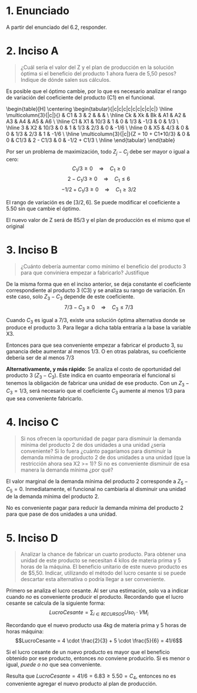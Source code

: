 # 1. Enunciado

A partir del enunciado del 6.2, responder.

# 2. Inciso A

> ¿Cuál sería el valor del Z y el plan de producción en la solución óptima si el beneficio del producto 1 ahora fuera de 5,50 pesos? Indique de dónde salen sus cálculos.

Es posible que el óptimo cambie, por lo que es necesario analizar el rango de variación del coeficiente del producto (C1) en el funcional.

\begin{table}[H]
\centering
\begin{tabular}{|c|c|c|c|c|c|c|c|c|}
\hline
\multicolumn{3}{|c|}{}                 & C1 & 3  & 2    &          &    &             \\ \hline
Ck          & Xk         & Bk          & A1 & A2 & A3   & A4       & A5 & A6          \\ \hline
C1          & X1         & 10/3        & 1  & 0  & 1/3  & -1/3     & 0  & 1/3         \\ \hline
3           & X2         & 10/3        & 0  & 1  & 1/3  & 2/3      & 0  & -1/6        \\ \hline
0           & X5         & 4/3         & 0  & 0  & 1/3  & 2/3      & 1  & -1/6        \\ \hline
\multicolumn{3}{|c|}{Z = 10 + C1*10/3} & 0  & 0  & C1/3 & 2 - C1/3 & 0  & -1/2 + C1/3 \\ \hline
\end{tabular}
\end{table}

Por ser un problema de maximización, todo $Z_j - C_j$ debe ser mayor o igual a cero:
$$C_1 / 3 \ge 0 \quad \Rightarrow \quad C_1 \ge 0$$
$$2 - C_1 / 3 \ge 0 \quad \Rightarrow \quad C_1 \le 6$$
$$-1/2 + C_1 / 3 \ge 0 \quad \Rightarrow \quad C_1 \ge 3/2$$

El rango de variación es de $[3/2, 6]$. Se puede modificar el coeficiente a 5.50 sin que cambie el óptimo.

El nuevo valor de Z será de 85/3 y el plan de producción es el mismo que el original

# 3. Inciso B

> ¿Cuánto debería aumentar como mínimo el beneficio del producto 3 para que conviniera empezar a fabricarlo?  Justifique

De la misma forma que en el inciso anterior, se deja constante el coeficiente correspondiente al producto 3 (C3) y se analiza su rango de variación. En este caso, solo $Z_3 - C_3$ depende de este coeficiente.
$$7/3 - C_3 \ge 0 \quad \Rightarrow \quad C_3 \le 7/3$$

Cuando $C_3$ es igual a $7/3$, existe una solución óptima alternativa donde se produce el producto 3. Para llegar a dicha tabla entraría a la base la variable X3.

Entonces para que sea conveniente empezar a fabricar el producto 3, su ganancia debe aumentar al menos $1/3$. O en otras palabras, su coeficiente debería ser de al menos $7/3$

**Alternativamente, y más rápido**: Se analiza el costo de oportunidad del producto 3 ($Z_3 - C_3$). Este indica en cuanto empeoraría el funcional si tenemos la obligación de fabricar una unidad de ese producto. Con un $Z_3 - C_3 = 1/3$, será necesario que el coeficiente $C_3$ aumente al menos 1/3 para que sea conveniente fabricarlo.

# 4. Inciso C

> Si nos ofrecen la oportunidad de pagar para disminuir la demanda mínima del producto 2 de dos unidades a una unidad ¿sería conveniente?   Si lo fuera ¿cuánto pagaríamos para disminuir  la demanda   mínima de  producto  2 de  dos unidades  a  una unidad  (que  la restricción ahora sea X2 >= 1)?  Si no es conveniente disminuir de esa manera la demanda mínima ¿por qué?

El valor marginal de la demanda mínima del producto 2 corresponde a $Z_5 - C_5 = 0$. Inmediatamente, el funcional no cambiaría al disminuir una unidad de la demanda mínima del producto 2.

No es conveniente pagar para reducir la demanda mínima del producto 2 para que pase de dos unidades a una unidad.

# 5. Inciso D

> Analizar la chance de fabricar un cuarto producto. Para obtener una unidad de este producto se necesitan 4 kilos de materia prima y 5 horas de la máquina. El beneficio unitario de este nuevo producto es de $5,50. Indicar, utilizando el método del lucro cesante si se puede descartar esta alternativa o podría llegar a ser conveniente.

Primero se analiza el lucro cesante. Al ser una estimación, solo va a indicar cuando _no_ es conveniente producir el producto. Recordando que el lucro cesante se calcula de la siguiente forma:
$$LucroCesante = \sum_{i \in RECURSOS}Uso_i \cdot VM_i$$

Recordando que el nuevo producto usa 4kg de materia prima y 5 horas de horas máquina:
$$LucroCesante = 4 \cdot \frac{2}{3} + 5 \cdot \frac{5}{6} = 41/6$$

Si el lucro cesante de un nuevo producto es mayor que el beneficio obtenido por ese producto, entonces _no_ conviene producirlo. Si es menor o igual, _puede o no_ que sea conveniente.

Resulta que $LucroCesante = 41/6 = 6.83 \ge 5.50 = C_4$, entonces no es conveniente agregar el nuevo producto al plan de producción.
